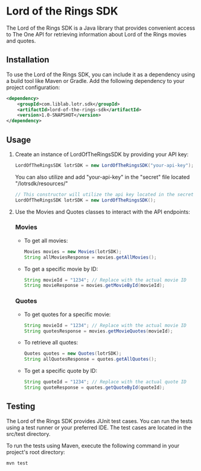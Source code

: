 # Lord of the Rings SDK

The Lord of the Rings SDK is a Java library that provides convenient access to The One API for retrieving information about Lord of the Rings movies and quotes.

## Installation

To use the Lord of the Rings SDK, you can include it as a dependency using a build tool like Maven or Gradle. Add the following dependency to your project configuration:

```xml
<dependency>
    <groupId>com.liblab.lotr.sdk</groupId>
    <artifactId>lord-of-the-rings-sdk</artifactId>
    <version>1.0-SNAPSHOT</version>
</dependency>
```

## Usage
1. Create an instance of LordOfTheRingsSDK by providing your API key:
    ```java
    LordOfTheRingsSDK lotrSDK = new LordOfTheRingsSDK("your-api-key");
    ```

    You can also utilize and add "your-api-key" in the "secret" file located "/lotrsdk/resources/"
    ```java
    // This constructor will utilize the api key located in the secret file.
    LordOfTheRingsSDK lotrSDK = new LordOfTheRingsSDK();
    ```

2. Use the Movies and Quotes classes to interact with the API endpoints:
    ### Movies

    - To get all movies:
        ```java
        Movies movies = new Movies(lotrSDK);
        String allMoviesResponse = movies.getAllMovies();
        ```

    - To get a specific movie by ID:
        ```java
        String movieId = "1234"; // Replace with the actual movie ID
        String movieResponse = movies.getMovieById(movieId);
        ```

    ### Quotes

    - To get quotes for a specific movie:
        ```java
        String movieId = "1234"; // Replace with the actual movie ID
        String quotesResponse = movies.getMovieQuotes(movieId);
        ```

    - To retrieve all quotes:
        ```java
        Quotes quotes = new Quotes(lotrSDK);
        String allQuotesResponse = quotes.getAllQuotes();
        ```

    - To get a specific quote by ID:
        ```java
        String quoteId = "1234"; // Replace with the actual quote ID
        String quoteResponse = quotes.getQuoteById(quoteId);
        ```

## Testing
The Lord of the Rings SDK provides JUnit test cases. You can run the tests using a test runner or your preferred IDE. The test cases are located in the src/test directory.

To run the tests using Maven, execute the following command in your project's root directory:

<code>mvn test</code>
